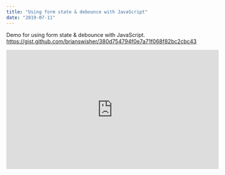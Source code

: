 ```yaml
---
title: "Using form state & debounce with JavaScript"
date: "2019-07-11"
---
```


Demo for using form state & debounce with JavaScript.
https://gist.github.com/brianswisher/380d754794f0e7a71f068f82bc2cbc43

<iframe width="560" height="315" src="https://www.youtube.com/embed/4Ig9zf7sX94" frameborder="0" allow="accelerometer; autoplay; encrypted-media; gyroscope; picture-in-picture" allowfullscreen></iframe>
